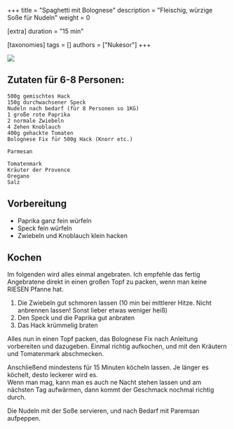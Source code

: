 +++
title = "Spaghetti mit Bolognese"
description = "Fleischig, würzige Soße für Nudeln"
weight = 0

[extra]
duration = "15 min"

[taxonomies]
tags = []
authors = ["Nukesor"]
+++

<div class="image" alt="Spaghetti Bolognese">
    <img src="/doge.jpg" style="width:auto;"></img>
</div>

## Zutaten für 6-8 Personen:

```
500g gemischtes Hack
150g durchwachsener Speck
Nudeln nach bedarf (für 8 Personen so 1KG)
1 große rote Paprika
2 normale Zwiebeln
4 Zehen Knoblauch
400g gehackte Tomaten
Bolognese Fix für 500g Hack (Knorr etc.)

Parmesan

Tomatenmark
Kräuter der Provence
Oregano
Salz
```

## Vorbereitung

- Paprika ganz fein würfeln
- Speck fein würfeln
- Zwiebeln und Knoblauch klein hacken

## Kochen

Im folgenden wird alles einmal angebraten.
Ich empfehle das fertig Angebratene direkt in einen großen Topf zu packen, wenn man keine RIESEN Pfanne hat.

1. Die Zwiebeln gut schmoren lassen (10 min bei mittlerer Hitze. Nicht anbrennen lassen! Sonst lieber etwas weniger heiß)
2. Den Speck und die Paprika gut anbraten
3. Das Hack krümmelig braten

Alles nun in einen Topf packen, das Bolognese Fix nach Anleitung vorbereiten und dazugeben.
Einmal richtig aufkochen, und mit den Kräutern und Tomatenmark abschmecken.

Anschließend mindestens für 15 Minuten köcheln lassen.
Je länger es köchelt, desto leckerer wird es. \
Wenn man mag, kann man es auch ne Nacht stehen lassen und am nächsten Tag aufwärmen, dann kommt der Geschmack nochmal richtig durch.

Die Nudeln mit der Soße servieren, und nach Bedarf mit Paremsan aufpeppen.
